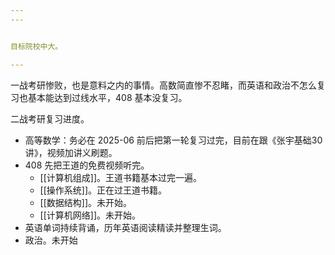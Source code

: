 ```yaml
---
---


目标院校中大。

---
```


一战考研惨败，也是意料之内的事情。高数简直惨不忍睹，而英语和政治不怎么复习也基本能达到过线水平，408 基本没复习。

二战考研复习进度。
- 高等数学：务必在 2025-06 前后把第一轮复习过完，目前在跟《张宇基础30讲》，视频加讲义刷题。
- 408 先把王道的免费视频听完。
	- [[计算机组成]]。王道书籍基本过完一遍。
	- [[操作系统]]。正在过王道书籍。
	- [[数据结构]]。未开始。
	- [[计算机网络]]。未开始。
- 英语单词持续背诵，历年英语阅读精读并整理生词。
- 政治。未开始
